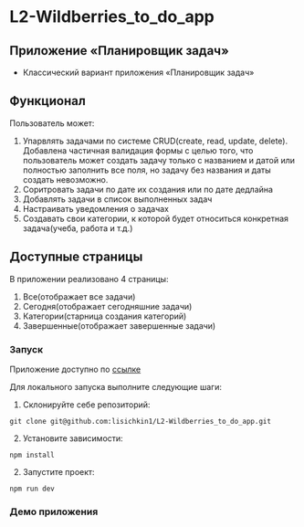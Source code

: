 # L2-Wildberries_to_do_app

## Приложение «Планировщик задач»

- Классический вариант приложения «Планировщик задач»

## Функционал

Пользователь может:

1. Упарвлять задачами по системе CRUD(create, read, update, delete). Добавлена частичная валидация формы с целью того, что пользователь может
   создать задачу только с названием и датой или полностью заполнить все поля, но задачу без названия и даты создать невозможно.
2. Соритровать задачи по дате их создания или по дате дедлайна
3. Добавлять задачи в список выполненных задач
4. Настраивать уведомления о задачах
5. Создавать свои категории, к которой будет относиться конкретная задача(учеба, работа и т.д.)

## Доступные страницы

В приложении реализовано 4 страницы:

1. Все(отображает все задачи)
2. Сегодня(отображает сегодняшние задачи)
3. Категории(старница создания категорий)
4. Завершенные(отображает завершенные задачи)

### Запуск

Приложение доступно по [ссылке](https://lisichkin1.github.io/L2-Wildberries_tic_tac_toe/)

Для локального запуска выполните следующие шаги:

1. Склонируйте себе репозиторий:

```
git clone git@github.com:lisichkin1/L2-Wildberries_to_do_app.git
```

2. Установите зависимости:

```
npm install
```

2. Запустите проект:

```
npm run dev
```

### Демо приложения
